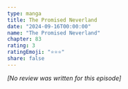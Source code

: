 ```yaml
---
type: manga
title: The Promised Neverland
date: "2024-09-16T00:00:00"
name: "The Promised Neverland"
chapter: 83
rating: 3
ratingEmoji: "⭐️⭐️⭐️"
share: false
---
```


_[No review was written for this episode]_
